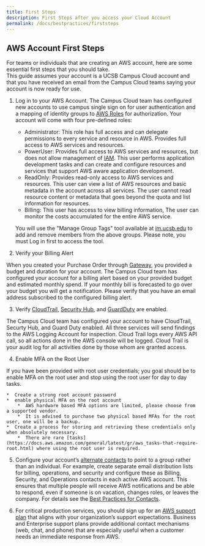 ```yaml
---
title: First Steps
description: First Steps after you access your Cloud Account
permalink: /docs/bestpractices/firststeps
---
```


## AWS Account First Steps

For teams or individuals that are creating an AWS account, here are some essential first steps that you should take.  
This guide assumes your account is a UCSB Campus Cloud account and that you have received an email from the Campus Cloud teams
saying your account is now ready for use.

1. Log in to your AWS Account. The Campus Cloud team has configured new accounts to use campus single sign on for user authentication and a mapping of identity groups to [AWS Roles](https://docs.aws.amazon.com/IAM/latest/UserGuide/id_roles.html) for authorization. Your account will come with four pre-defined roles:  

    *  Administrator: This role has full access and can delegate permissions to every service and resource in AWS. Provides full access to AWS services and resources.
    *  PowerUser: Provides full access to AWS services and resources, but does not allow management of [IAM](https://docs.aws.amazon.com/iam/index.html). This user performs application development tasks and can create and configure resources and services that support AWS aware application development.
    *  ReadOnly: Provides read-only access to AWS services and resources. This user can view a list of AWS resources and basic metadata in the account across all services. The user cannot read resource content or metadata that goes beyond the quota and list information for resources.
    *  Billing: This user has access to view billing information, The user can monitor the costs accumulated for the entire AWS service.  

    You will use the "Manage Group Tags" tool available at [im.ucsb.edu](https://im.ucsb.edu) to add and remove members from the above groups. Please note, you must Log in first to access the tool.

2. Verify your Billing Alert  

  When you created your Purchase Order through [Gateway](https://gateway.procurement.ucsb.edu), you provided a budget and duration for your account. The Campus Cloud team has configured your account for a billing alert based on your provided budget and estimated monthly spend. If your monthly bill is forecasted to go over your budget you will get a notification. Please verify that you have an email address subscribed to the configured billing alert.

3. Verify [CloudTrail](https://docs.aws.amazon.com/awscloudtrail/latest/userguide/cloudtrail-user-guide.html),
[Security Hub](https://docs.aws.amazon.com/securityhub/latest/userguide/what-is-securityhub.html), and
[GuardDuty](https://docs.aws.amazon.com/guardduty/latest/ug/what-is-guardduty.html) are enabled.  

  The Campus Cloud team has configured your account to have CloudTrail, Securty Hub, and Guard Duty enabled. All three services will send findings to the AWS Logging Account for inspection.
  Cloud Trail logs every AWS API call, so all actions done in the AWS console will be logged. Cloud Trail is your audit log for all activities done by those whom are granted access.

4. Enable MFA on the Root User  

  If you have been provided with root user credentials; you goal should be to enable MFA on the root user and stop using the root user for day to day tasks.

    *  Create a strong root account password
    *  enable physical MFA on the root account
        *  AWS hardware based MFA options are limited, please choose from a supported vendor.
        *  It is advised to purchase two physical based MFAs for the root user, one will be a backup.
    *  Create a process for storing and retrieving these credentials only when absolutely necessary.
        *  There are rare [tasks](https://docs.aws.amazon.com/general/latest/gr/aws_tasks-that-require-root.html) where using the root user is required.

5. Configure your account’s [alternate contacts](http://docs.aws.amazon.com/awsaccountbilling/latest/aboutv2/manage-account-payment.html#account-contacts) to point to a group rather than an individual. For example, create separate email distribution lists for billing, operations, and security and configure these as Billing, Security, and Operations contacts in each active AWS account. This ensures that multiple people will receive AWS notifications and be able to respond, even if someone is on vacation, changes roles, or leaves the company. For details see the [Best Practices for Contacts]({{site.url}}/docs/bestpractices/contacts).

6. For critical production services, you should sign up for an [AWS support plan](https://aws.amazon.com/premiumsupport/features/) that aligns with your organization’s support expectations. Business and Enterprise support plans provide additional contact mechanisms (web, chat, and phone) that are especially useful when a customer needs an immediate response from AWS.
